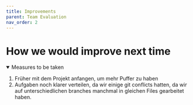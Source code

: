 ```yaml
---
title: Improvements
parent: Team Evaluation
nav_order: 2
---
```


# How we would improve next time

<details open markdown="block">

<summary>Measures to be taken</summary>

1. Früher mit dem Projekt anfangen, um mehr Puffer zu haben
2. Aufgaben noch klarer verteilen, da wir einige git conflicts hatten, da wir auf unterschiedlichen branches manchmal in gleichen Files gearbeitet haben.

</details>

<!---
Quelle von: https://github.com/hwrberlin/fswd-app/blob/main/docs/team-eval/improvements.md letzter Zugriff am: 12.06.2025
-->